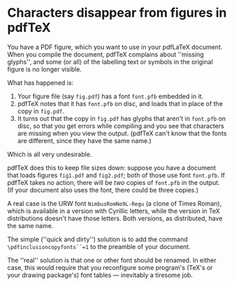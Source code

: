 # Characters disappear from figures in pdfTeX




You have a PDF figure, which you want to use in your
pdfLaTeX document.  When you compile the document, pdfTeX
complains about ''missing glyphs'', and some (or all) of the labelling
text or symbols in the original figure is no longer visible.


What has happened is:
  

1.  Your figure file (say `fig.pdf`) has a font `font.pfb`
    embedded in it.
2.  pdfTeX notes that it has `font.pfb` on disc, and loads
    that in place of the copy in `fig.pdf`.
3.  It turns out that the copy in `fig.pdf` has glyphs that
    aren't in `font.pfb` on disc, so that you get errors while
    compiling and you see that characters are missing when you view the
    output.  (pdfTeX can't know that the fonts are different, since
    they have the same name.)


Which is all very undesirable.


pdfTeX does this to keep file sizes down: suppose you have a
document that loads figures `fig1.pdf` and `fig2.pdf`; both
of those use font `font.pfb`.  If pdfTeX takes no action,
there will be _two_ copies of `font.pfb` in the output.
(If your document also uses the font, there could be three copies.)


A real case is the URW font `NimbusRomNo9L-Regu` (a clone
of Times Roman), which is available in a version with Cyrillic
letters, while the version in TeX distributions doesn't have those
letters.  Both versions, as distributed, have the same name.


The simple (''quick and dirty'') solution is to add the command
  `\pdfinclusioncopyfonts``=1`
to the preamble of your document.


The ''real'' solution is that one or other font should be renamed.  In
either case, this would require that you reconfigure some program's
(TeX's or your drawing package's) font tables&nbsp;&mdash; inevitably a
tiresome job.


